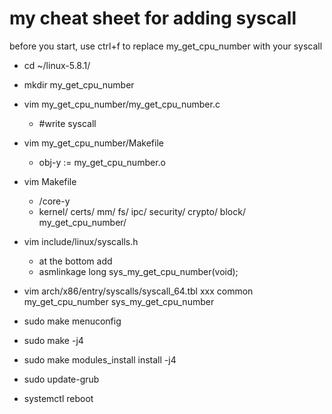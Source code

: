 # my cheat sheet for adding syscall
before you start, use ctrl+f to replace my_get_cpu_number with your syscall
- cd ~/linux-5.8.1/

- mkdir my_get_cpu_number
- vim my_get_cpu_number/my_get_cpu_number.c
    - #write syscall
- vim my_get_cpu_number/Makefile
    - obj-y := my_get_cpu_number.o
- vim Makefile
    - /core-y
    - kernel/ certs/ mm/ fs/ ipc/ security/ crypto/ block/ my_get_cpu_number/

- vim include/linux/syscalls.h
    - at the bottom add
    - asmlinkage long sys_my_get_cpu_number(void);
- vim arch/x86/entry/syscalls/syscall_64.tbl
    xxx     common  my_get_cpu_number                sys_my_get_cpu_number
- sudo make menuconfig
- sudo make -j4
- sudo make modules_install install -j4
- sudo update-grub
- systemctl reboot